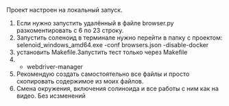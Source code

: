 Проект настроен на локальный запуск. 
1) Если нужно запустить удалённый в файле browser.py разкоментировать с 6 по 23 строку. 
2) Запустить соленоид в терминале нужно перейти в папку с проектом: selenoid_windows_amd64.exe -conf browsers.json -disable-docker
3) установить Makefile.Запустить тест только через Makefile
4) - webdriver-manager
5) Рекомендую создать самостоятельно все файлы и просто скопировать содержимое из моих файлов.
6) Смена окружения, включения солиноида и все работы с ним как на видео. Без исзменений
